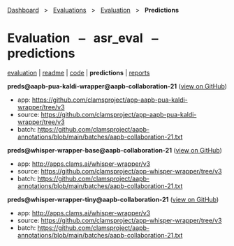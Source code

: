 [Dashboard](../../../index.md)  &nbsp; > &nbsp; [Evaluations](../../index.md)  &nbsp; > &nbsp; [Evaluation](../index.md)  &nbsp; > &nbsp; **Predictions** 

# Evaluation &nbsp; ⎯ &nbsp; asr_eval &nbsp; ⎯ &nbsp; predictions

[evaluation](../index.md) | [readme](../readme.md) | [code](../code.md) | **predictions** | [reports](../reports/index.md) 

**preds@aapb-pua-kaldi-wrapper@aapb-collaboration-21** ([view on GitHub](https://github.com/clamsproject/aapb-evaluations/tree/854eeb362d3500232982eda53bda4eb47d76df51/asr_eval/preds@aapb-pua-kaldi-wrapper@aapb-collaboration-21))

* app: https://github.com/clamsproject/app-aapb-pua-kaldi-wrapper/tree/v3
* source: https://github.com/clamsproject/app-aapb-pua-kaldi-wrapper/tree/v3
* batch: https://github.com/clamsproject/aapb-annotations/blob/main/batches/aapb-collaboration-21.txt


**preds@whisper-wrapper-base@aapb-collaboration-21** ([view on GitHub](https://github.com/clamsproject/aapb-evaluations/tree/854eeb362d3500232982eda53bda4eb47d76df51/asr_eval/preds@whisper-wrapper-base@aapb-collaboration-21))

* app: http://apps.clams.ai/whisper-wrapper/v3
* source: https://github.com/clamsproject/app-whisper-wrapper/tree/v3
* batch: https://github.com/clamsproject/aapb-annotations/blob/main/batches/aapb-collaboration-21.txt


**preds@whisper-wrapper-tiny@aapb-collaboration-21** ([view on GitHub](https://github.com/clamsproject/aapb-evaluations/tree/854eeb362d3500232982eda53bda4eb47d76df51/asr_eval/preds@whisper-wrapper-tiny@aapb-collaboration-21))

* app: http://apps.clams.ai/whisper-wrapper/v3
* source: https://github.com/clamsproject/app-whisper-wrapper/tree/v3
* batch: https://github.com/clamsproject/aapb-annotations/blob/main/batches/aapb-collaboration-21.txt


